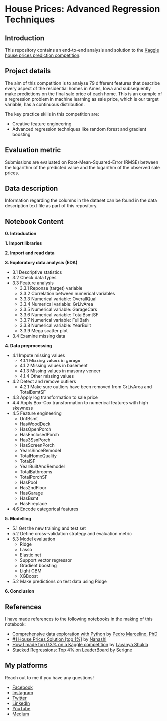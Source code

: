 # House Prices: Advanced Regression Techniques

## Introduction
This repository contains an end-to-end analysis and solution to the [Kaggle house prices prediction competition](https://www.kaggle.com/c/house-prices-advanced-regression-techniques/overview).

## Project details
The aim of this competition is to analyse 79 different features that describe every aspect of the residential homes in Ames, Iowa and subsequently make predictions on the final sale price of
each home. This is an example of a regression problem in machine learning as sale price, which is our target variable, has a continuous distribution.

The key practice skills in this competition are:
- Creative feature engineering
- Advanced regression techniques like random forest and gradient boosting

## Evaluation metric
Submissions are evaluated on Root-Mean-Squared-Error (RMSE) between the logarithm of the predicted value and the logarithm of the observed sale prices. 

## Data description
Information regarding the columns in the dataset can be found in the data description text file as part of this repository.

## Notebook Content
**0. Introduction**

**1. Import libraries**

**2. Import and read data**

**3. Exploratory data analysis (EDA)**
- 3.1 Descriptive statistics
- 3.2 Check data types
- 3.3 Feature analysis
  - 3.3.1 Reponse (target) variable
  - 3.3.2 Correlation between numerical variables
  - 3.3.3 Numerical variable: OverallQual
  - 3.3.4 Numerical variable: GrLivArea
  - 3.3.5 Numerical variable: GarageCars
  - 3.3.6 Numerical variable: TotalBsmtSF
  - 3.3.7 Numerical variable: FullBath
  - 3.3.8 Numerical variable: YearBuilt
  - 3.3.9 Mega scatter plot
- 3.4 Examine missing data

**4. Data preprocessing**
- 4.1 Impute missing values
  - 4.1.1 Missing values in garage
  - 4.1.2 Missing values in basement
  - 4.1.3 Missing values in masonry veneer
  - 4.1.4 Other missing values
- 4.2 Detect and remove outliers
  - 4.2.1 Make sure outliers have been removed from GrLivArea and TotalBsmtSF
- 4.3 Apply log transformation to sale price
- 4.4 Apply Box-Cox transformation to numerical features with high skewness
- 4.5 Feature engineering
  - UnfBsmt
  - HasWoodDeck
  - HasOpenPorch
  - HasEnclosedPorch
  - Has3SsnPorch
  - HasScreenPorch
  - YearsSinceRemodel
  - TotalHomeQuality
  - TotalSF
  - YearBuiltAndRemodel
  - TotalBathrooms
  - TotalPorchSF
  - HasPool
  - Has2ndFloor
  - HasGarage
  - HasBsmt
  - HasFireplace
- 4.6 Encode categorical features

**5. Modelling**
- 5.1 Get the new training and test set
- 5.2 Define cross-validation strategy and evaluation metric
- 5.3 Model evaluation
  - Ridge
  - Lasso
  - Elastic net
  - Support vector regressor
  - Gradient boosting
  - Light GBM
  - XGBoost
- 5.2 Make predictions on test data using Ridge

**6. Conclusion**

## References
I have made references to the following notebooks in the making of this notebook:
- [Comprehensive data exploration with Python](https://www.kaggle.com/pmarcelino/comprehensive-data-exploration-with-python) by [Pedro Marcelino, PhD](https://www.kaggle.com/pmarcelino)
- [#1 House Prices Solution [top 1%]](https://www.kaggle.com/jesucristo/1-house-prices-solution-top-1) by [Nanashi](https://www.kaggle.com/jesucristo)
- [How I made top 0.3% on a Kaggle competition](https://www.kaggle.com/lavanyashukla01/how-i-made-top-0-3-on-a-kaggle-competition#EDA) by [Lavanya Shukla](https://www.kaggle.com/lavanyashukla01)
- [Stacked Regressions: Top 4% on LeaderBoard](https://www.kaggle.com/serigne/stacked-regressions-top-4-on-leaderboard) by [Serigne](https://www.kaggle.com/serigne)

## My platforms 
Reach out to me if you have any questions!
- [Facebook](https://www.facebook.com/chongjason914)
- [Instagram](https://www.instagram.com/chongjason914)
- [Twitter](https://www.twitter.com/chongjason914)
- [LinkedIn](https://www.linkedin.com/in/chongjason914)
- [YouTube](https://www.youtube.com/channel/UCQXiCnjatxiAKgWjoUlM-Xg?view_as=subscriber)
- [Medium](https://www.medium.com/@chongjason)
